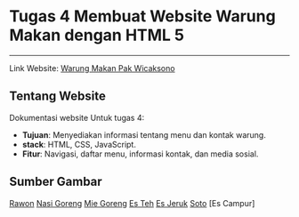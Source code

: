 # Tugas 4 Membuat Website Warung Makan dengan HTML 5
---
Link Website: <a href="https://farhanwew.github.io/Web-programming/Restaurant-Page/index.html">Warung Makan Pak Wicaksono</a>

## Tentang Website
Dokumentasi website Untuk tugas 4:
- **Tujuan**: Menyediakan informasi tentang menu dan kontak warung.
- **stack**: HTML, CSS, JavaScript.
- **Fitur**: Navigasi, daftar menu, informasi kontak, dan media sosial.

## Sumber Gambar
[Rawon][1]
[Nasi Goreng][2]
[Mie Goreng][3]
[Es Teh][4]
[Es Jeruk][5]
[Soto][6]
[Es Campur]

<!-- Link References -->
[1]: https://www.freepik.com/free-photo/delicious-goulash-ready-dinner_25178941.htm#fromView=search&page=1&position=2&uuid=89f9111e-942f-4969-846b-4ae65becddab&query=rawon
[2]: https://www.freepik.com/free-photo/closeup-spicy-cooked-rice-with-meat-shrimp-vegetables-plate_17248891.htm#fromView=search&page=1&position=2&uuid=53e155fb-9a31-4709-ba7c-f2b55f87b1aa&query=nasi+goreng+jawa
[3]: https://www.freepik.com/free-photo/delicious-asian-noodles-concept_11381870.htm?log-in=google#fromView=search&page=1&position=4&uuid=f5b197db-64af-4fc6-82ed-7bc2c921aaf0&query=bakmi
[4]: https://www.freepik.com/free-photo/ice-lemon-tea-glass_1030702.htm#fromView=search&page=1&position=2&uuid=32b476ef-49bb-41af-a318-806315772188&query=Es+teh+manis
[5]: https://www.freepik.com/free-photo/glass-orange-juice-placed-wood_4524819.htm#fromView=search&page=1&position=12&uuid=0baf23bd-eb75-4cb6-a18e-a375998cc089&query=Es+Jeruk
[6]: https://www.freepik.com/search?format=search&last_filter=query&last_value=rawon&query=rawon&selection=1
[7]: https://www.freepik.com/free-photo/lychee-jelly-seasonal-fruit-beautifully-decorated-thai-dessert-concept_8884399.htm#fromView=search&page=1&position=1&uuid=23c84d05-518b-4d36-a32c-136ed0d7d5da&query=Es+campur